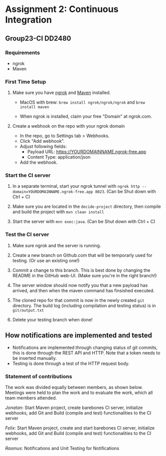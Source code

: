 # Assignment 2: Continuous Integration

## Group23-CI DD2480

### Requirements

- ngrok
- Maven

### First Time Setup

1.  Make sure you have <a href = https://dashboard.ngrok.com/get-started/setup>ngrok</a> and <a href = https://maven.apache.org/what-is-maven.html>Maven</a> installed.

    - MacOS with brew: `brew install ngrok/ngrok/ngrok` and `brew install maven`

    - When ngrok is installed, claim your free "Domain" at ngrok.com.

2.  Create a webhook on the repo with your ngrok domain

    - In the repo, go to Settings tab > Webhooks.
    - Click "Add webhook".
    - Adjust following fields:
      - Payload URL: https://YOURDOMAINNAME.ngrok-free.app
      - Content Type: application/json
    - Add the webhook.

### Start the CI server

1. In a separate terminal, start your ngrok tunnel with
   `ngrok http --domain=YOURDOMAINNAME.ngrok-free.app 8023`. (Can be Shut down with Ctrl + C)

2. Make sure you are located in the `decide-project` directory, then compile and build the project with `mvn clean install`

3. Start the server with `mvn exec:java`. (Can be Shut down with Ctrl + C)

### Test the CI server

1. Make sure ngrok and the server is running.

2. Create a new branch on Github.com that will be temporarly used for testing. (Or use an existing one!)

3. Commit a change to this branch. This is best done by changing the README in the GitHub web-UI. (Make sure you're in the right branch!)

4. The server window should now notify you that a new payload has arrived, and then when the maven command has finsished executed.

5. The cloned repo for that commit is now in the newly created `git` directory. The build log (including compilation and testing status) is in `git/output.txt`

6. Delete your testing branch when done!

## How notifications are implemented and tested

- Notifications are implemented through changing status of git commits, this is done through the REST API and HTTP. Note that a token needs to be inserted manually.
- Testing is done through a test of the HTTP request body.

### Statement of contributions

The work was divided equally between members, as shown below. Meetings were held to plan the work and to evaluate the work, which all team members attended.

_Jonatan_: Start Maven project, create barebones CI server, initialize webhooks, add Git and Build (compile and test) functionalities to the CI server

_Felix_: Start Maven project, create and start barebones CI server, initialize webhooks, add Git and Build (compile and test) functionalities to the CI server

_Rasmus_: Notifications and Unit Testing for Notifications
